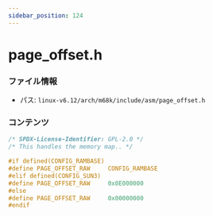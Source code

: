 ```yaml
---
sidebar_position: 124
---
```

# page_offset.h

### ファイル情報

- パス: `linux-v6.12/arch/m68k/include/asm/page_offset.h`

### コンテンツ

```h
/* SPDX-License-Identifier: GPL-2.0 */
/* This handles the memory map.. */

#if defined(CONFIG_RAMBASE)
#define PAGE_OFFSET_RAW		CONFIG_RAMBASE
#elif defined(CONFIG_SUN3)
#define PAGE_OFFSET_RAW		0x0E000000
#else
#define PAGE_OFFSET_RAW		0x00000000
#endif

```
